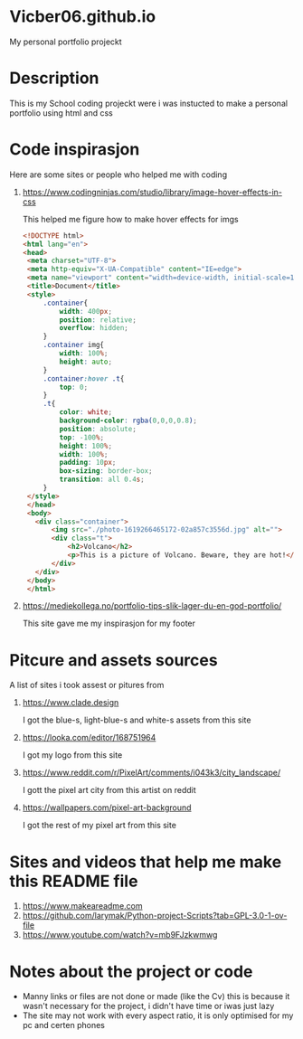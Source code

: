 # Vicber06.github.io
My personal portfolio projeckt

# Description
This is my School coding projeckt were i was instucted to make a personal portfolio using html and css

# Code inspirasjon
Here are some sites or people who helped me with coding
1. https://www.codingninjas.com/studio/library/image-hover-effects-in-css

   This helped me figure how to make hover effects for imgs
   ```html
   <!DOCTYPE html>
   <html lang="en">
   <head>
    <meta charset="UTF-8">
    <meta http-equiv="X-UA-Compatible" content="IE=edge">
    <meta name="viewport" content="width=device-width, initial-scale=1.0">
    <title>Document</title>
    <style>
        .container{
            width: 400px;
            position: relative;
            overflow: hidden;
        }
        .container img{
            width: 100%;
            height: auto;
        }
        .container:hover .t{
            top: 0;
        }
        .t{
            color: white;
            background-color: rgba(0,0,0,0.8);
            position: absolute;
            top: -100%;
            height: 100%;
            width: 100%;
            padding: 10px;
            box-sizing: border-box;
            transition: all 0.4s;
        }
    </style>
    </head>
    <body>
      <div class="container">
          <img src="./photo-1619266465172-02a857c3556d.jpg" alt="">
          <div class="t">
              <h2>Volcano</h2>
              <p>This is a picture of Volcano. Beware, they are hot!</p>
          </div>
      </div>
    </body>
    </html>
   ```
2. https://mediekollega.no/portfolio-tips-slik-lager-du-en-god-portfolio/

   This site gave me my inspirasjon for my footer

# Pitcure and assets sources
A list of sites i took assest or pitures from
1. https://www.clade.design 

   I got the blue-s, light-blue-s and white-s assets from this site

2. https://looka.com/editor/168751964

   I got my logo from this site

3. https://www.reddit.com/r/PixelArt/comments/i043k3/city_landscape/

   I gott the pixel art city from this artist on reddit

4. https://wallpapers.com/pixel-art-background

   I got the rest of my pixel art from this site

# Sites and videos that help me make this README file
1. https://www.makeareadme.com
2. https://github.com/larymak/Python-project-Scripts?tab=GPL-3.0-1-ov-file
3. https://www.youtube.com/watch?v=mb9FJzkwmwg

# Notes about the project or code
* Manny links or files are not done or made (like the Cv) this is because it wasn't necessary for the project, i didn't have time or iwas just lazy
* The site may not work with every aspect ratio, it is only optimised for my pc and certen phones
